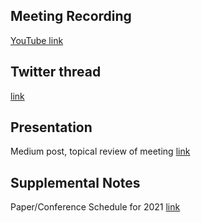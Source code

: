 ## Meeting Recording

[YouTube link](https://www.youtube.com/watch?v=eQ6q27pymU0&feature=emb_logo)

## Twitter thread

[link](https://twitter.com/Orthogonal_Lab/status/1365773138462707718)

## Presentation

Medium post, topical review of meeting  [link](https://medium.com/orel-group/allostasis-machines-acceptances-and-more-ahead-smn-21-02-27-e44a0ae7de06)

## Supplemental Notes

Paper/Conference Schedule for 2021 [link](https://docs.google.com/spreadsheets/d/1T5qIQRJy-k0EgprmNKdrZFeU9SPNcbyksJ1_1ZNWU7Y/edit#gid=0)
